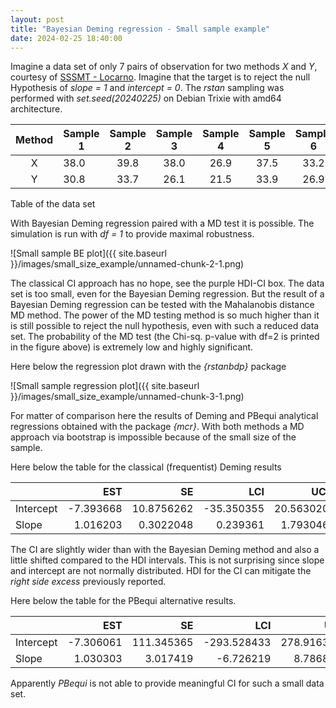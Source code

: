 ```yaml
---
layout: post
title: "Bayesian Deming regression - Small sample example"
date: 2024-02-25 18:40:00
---
```


Imagine a data set of only 7 pairs of observation for two methods *X*
and *Y*, courtesy of [SSSMT - Locarno](https://www.cpslocarno.ti.ch/index.php/home/sss/). Imagine that the target is to reject the null Hypothesis of
*slope = 1* and *intercept = 0*. The *rstan* sampling was performed with *set.seed(20240225)* on Debian Trixie with amd64 architecture.



|   Method   |  Sample 1   |   Sample 2  |   Sample 3  |   Sample 4  |   Sample 5  |  Sample 6   |  Sample 7   |
| :--------: |  ---------  | :---------: | :---------: | :---------: | :---------: | :---------: | :---------: |
|     X      |     38.0    |     39.8    |     38.0    |     26.9    |     37.5    |     33.2    |     36.9    |
|     Y      |     30.8    |     33.7    |     26.1    |     21.5    |     33.9    |     26.9    |     29.7    |

Table of the data set

With Bayesian Deming regression paired with a MD test it is possible. The simulation is run with *df = 1* to provide maximal robustness.

![Small sample BE plot]({{ site.baseurl }}/images/small_size_example/unnamed-chunk-2-1.png)

The classical CI approach has no hope, see the purple HDI-CI box. The data set is too small, even for the
Bayesian Deming regression. But the result of a Bayesian Deming regression can be tested with the Mahalanobis distance MD method. The power of the MD testing method is so much higher than it is still possible to reject the null hypothesis, even with such a reduced data set. The probability of the MD test (the Chi-sq. p-value with df=2 
is printed in the figure above) is extremely low and highly significant.

Here below the regression plot drawn with the *{rstanbdp}* package

![Small sample regression plot]({{ site.baseurl }}/images/small_size_example/unnamed-chunk-3-1.png)

For matter of comparison here the results of Deming and PBequi
analytical regressions obtained with the package *{mcr}*. With both
methods a MD approach via bootstrap is impossible because of the small
size of the sample.

Here below the table for the classical (frequentist) Deming results



|           |       EST   |         SE  |        LCI  |       UCI  |
|:----------|----------:  |-----------: |-----------: |----------: |
| Intercept | \-7.393668  | 10.8756262  | \-35.350355 | 20.563020  |
| Slope     |  1.016203   |  0.3022048  |   0.239361  |  1.793046  |


The CI are slightly wider than with the Bayesian Deming method and also
a little shifted compared to the HDI intervals. This is not surprising
since slope and intercept are not normally distributed. HDI for the CI
can mitigate the *right side excess* previously reported.

Here below the table for the PBequi alternative results.



|           |       EST |         SE |         LCI |        UCI |
|:----------|----------:|-----------:|------------:|-----------:|
| Intercept | \-7.306061 | 111.345365 | \-293.528433 | 278.916312 |
| Slope     |  1.030303 |   3.017419 |   \-6.726219 |   8.786825 |



Apparently *PBequi* is not able to provide meaningful CI for such a small
data set.


